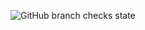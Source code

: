 ![GitHub branch checks state](https://img.shields.io/github/checks-status/moonbaaang/FiniteElementMethod/main?color=skyblue&label=docker&logo=docker&logoColor=white&style=flat-square)

